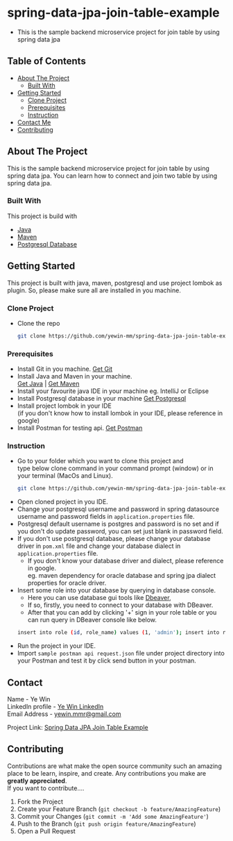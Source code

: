 # spring-data-jpa-join-table-example
* This is the sample backend microservice project for join table by using spring data jpa

<!-- TABLE OF CONTENTS -->
## Table of Contents
- [About The Project](#about-the-project)
    - [Built With](#built-with)
- [Getting Started](#getting-started)
    - [Clone Project](#clone-project)
    - [Prerequisites](#prerequisites)
    - [Instruction](#instruction)
- [Contact Me](#contact)
- [Contributing](#Contributing)


<!-- ABOUT THE PROJECT -->
## About The Project
This is the sample backend microservice project for join table by using spring data jpa.
You can learn how to connect and join two table by using spring data jpa.

### Built With

This project is build with
* [Java](https://www.oracle.com/au/java/technologies/javase/javase-jdk8-downloads.html)
* [Maven](https://maven.apache.org/download.cgi)
* [Postgresql Database](https://www.postgresql.org/download/)


## Getting Started
This project is built with java, maven, postgresql and use project lombok as plugin.
So, please make sure all are installed in you machine.

### Clone Project

* Clone the repo
   ```sh
   git clone https://github.com/yewin-mm/spring-data-jpa-join-table-example.git

### Prerequisites
* Install Git in you machine. [Get Git](https://git-scm.com/downloads)
* Install Java and Maven in your machine. <br> [Get Java]((https://www.oracle.com/au/java/technologies/javase/javase-jdk8-downloads.html)) | [Get Maven](https://maven.apache.org/download.cgi)
* Install your favourite java IDE in your machine eg. IntelliJ or Eclipse
* Install Postgresql database in your machine [Get Postgresql](https://www.postgresql.org/download/)
* Install project lombok in your IDE <br> (if you don't know how to install lombok in your IDE, please reference in google)
* Install Postman for testing api. [Get Postman](https://www.postman.com/)

### Instruction
* Go to your folder which you want to clone this project and <br>type below clone command in your command prompt (window) or in your terminal (MacOs and Linux).
    ```sh
   git clone https://github.com/yewin-mm/spring-data-jpa-join-table-example.git
* Open cloned project in you IDE.
* Change your postgresql username and password in spring datasource username and password fields in `application.properties` file. 
* Postgresql default username is postgres and password is no set and if you don't do update password, you can set just blank in password field.
* If you don't use postgresql database, please change your database driver in `pom.xml` file and change your database dialect in `application.properties` file. 
    * If you don't know your database driver and dialect, please reference in google. <br> eg. maven dependency for oracle database and spring jpa dialect properties for oracle driver.
* Insert some role into your database by querying in database console.
    * Here you can use database gui tools like [Dbeaver](https://dbeaver.io/), 
    * If so, firstly, you need to connect to your database with DBeaver.
    * After that you can add by clicking '+' sign in your role table or you can run query in DBeaver console like below.
  ```sh 
  insert into role (id, role_name) values (1, 'admin'); insert into role (id, role_name) values (2, 'normal user');
* Run the project in your IDE.
* Import `sample postman api request.json` file under project directory into your Postman and test it by click send button in your postman.


## Contact

Name - Ye Win <br> LinkedIn profile -  [Ye Win LinkedIn](linkedin.com/in/ye-win-1a33a292)  <br> Email Address - yewin.mmr@gmail.com

Project Link: [Spring Data JPA Join Table Example](https://github.com/yewin-mm/spring-data-jpa-join-table-example)

## Contributing

Contributions are what make the open source community such an amazing place to be learn, inspire, and create. Any contributions you make are **greatly appreciated**.
<br>If you want to contribute....
1. Fork the Project
2. Create your Feature Branch (`git checkout -b feature/AmazingFeature`)
3. Commit your Changes (`git commit -m 'Add some AmazingFeature'`)
4. Push to the Branch (`git push origin feature/AmazingFeature`)
5. Open a Pull Request